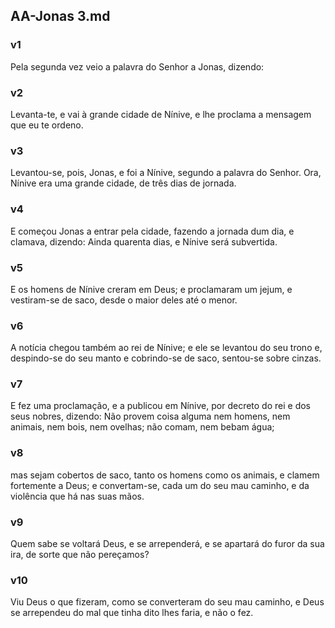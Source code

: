 ## AA-Jonas 3.md
### v1
 Pela segunda vez veio a palavra do Senhor a Jonas, dizendo:
### v2
 Levanta-te, e vai à grande cidade de Nínive, e lhe proclama a mensagem que eu te ordeno.
### v3
 Levantou-se, pois, Jonas, e foi a Nínive, segundo a palavra do Senhor. Ora, Nínive era uma grande cidade, de três dias de jornada.
### v4
 E começou Jonas a entrar pela cidade, fazendo a jornada dum dia, e clamava, dizendo: Ainda quarenta dias, e Nínive será subvertida.
### v5
 E os homens de Nínive creram em Deus; e proclamaram um jejum, e vestiram-se de saco, desde o maior deles até o menor.
### v6
 A notícia chegou também ao rei de Nínive; e ele se levantou do seu trono e, despindo-se do seu manto e cobrindo-se de saco, sentou-se sobre cinzas.
### v7
 E fez uma proclamação, e a publicou em Nínive, por decreto do rei e dos seus nobres, dizendo: Não provem coisa alguma nem homens, nem animais, nem bois, nem ovelhas; não comam, nem bebam água;
### v8
 mas sejam cobertos de saco, tanto os homens como os animais, e clamem fortemente a Deus; e convertam-se, cada um do seu mau caminho, e da violência que há nas suas mãos.
### v9
 Quem sabe se voltará Deus, e se arrependerá, e se apartará do furor da sua ira, de sorte que não pereçamos?
### v10
 Viu Deus o que fizeram, como se converteram do seu mau caminho, e Deus se arrependeu do mal que tinha dito lhes faria, e não o fez.

